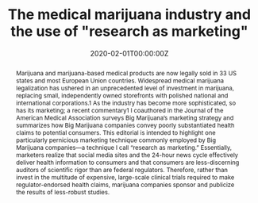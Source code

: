 ---
title: "The medical marijuana industry and the use of \"research as marketing\""

authors:
- "admin"
date: "2020-02-01T00:00:00Z"
doi: "10.2105/AJPH.2019.305477"
venue: "American Journal of Public Health"
publishDate: "2017-01-01T00:00:00Z"
publication_types: ["2"]
abstract: "Marijuana and marijuana-based medical products are now legally sold in 33 US states and most European Union countries. Widespread medical marijuana legalization has ushered in an unprecedented level of investment in marijuana, replacing small, independently owned storefronts with polished national and international corporations.1 As the industry has become more sophisticated, so has its marketing; a recent commentary1 I coauthored in the Journal of the American Medical Association surveys Big Marijuana’s marketing strategy and summarizes how Big Marijuana companies convey poorly substantiated health claims to potential consumers.

This editorial is intended to highlight one particularly pernicious marketing technique commonly employed by Big Marijuana companies—a technique I call “research as marketing.” Essentially, marketers realize that social media sites and the 24-hour news cycle effectively deliver health information to consumers and that consumers are less-discerning auditors of scientific rigor than are federal regulators. Therefore, rather than invest in the multitude of expensive, large-scale clinical trials required to make regulator-endorsed health claims, marijuana companies sponsor and publicize the results of less-robust studies."
summary: "Caputi, T. L. (2020). The Medical Marijuana Industry and the Use of Research as Marketing. American Journal of Public Health, 110(2), 174175. doi:10.2105/ajph.2019.305477"
tags: 
featured: true
links:
- name: Paper Link
  url: "https://ajph.aphapublications.org/doi/10.2105/AJPH.2019.305477"
url_pdf: "/files/AJPH-2020.pdf"
image:
  focal_point: ""
  preview_only: false
---
